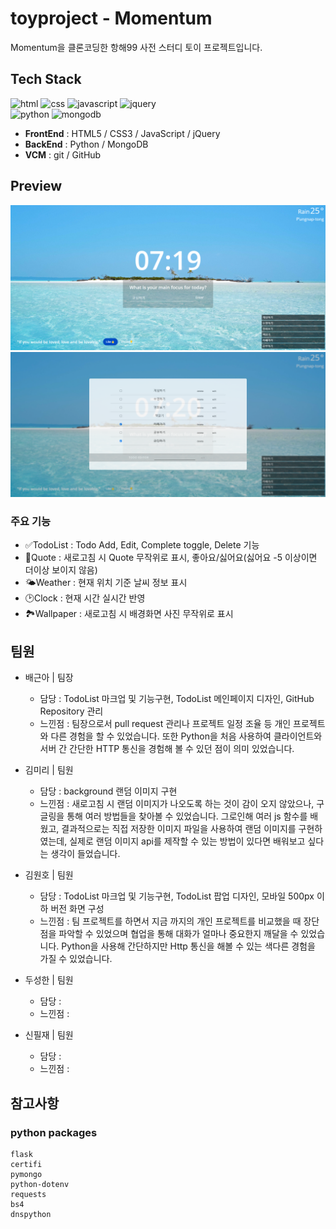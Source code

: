 # toyproject - Momentum
  
Momentum을 클론코딩한 항해99 사전 스터디 토이 프로젝트입니다.  
  
## Tech Stack
  
![html](https://img.shields.io/badge/HTML-5-orange) ![css](https://img.shields.io/badge/CSS-3-blue) ![javascript](https://img.shields.io/badge/JavaScript-%201.7-yellow) ![jquery](https://img.shields.io/badge/jQuery-1.12.4-lightblue)  
![python](https://img.shields.io/badge/Python-3.8.6-darkblue) ![mongodb](https://img.shields.io/badge/MongoDB-5.0.6%20-green)
  
- **FrontEnd** : HTML5 / CSS3 / JavaScript / jQuery  
- **BackEnd** : Python / MongoDB  
- **VCM** : git / GitHub  
      
## Preview
  
![toyproject-preview-01](./assets/toy-preview-01.png)
![toyproject-preview-02](./assets/toy-preview-02.png)
  
### 주요 기능
  
- ✅TodoList : Todo Add, Edit, Complete toggle, Delete 기능  
- 💭Quote : 새로고침 시 Quote 무작위로 표시, 좋아요/싫어요(싫어요 -5 이상이면 더이상 보이지 않음)  
- 🌤️Weather : 현재 위치 기준 날씨 정보 표시  
- 🕑Clock : 현재 시간 실시간 반영  
- 🏞️Wallpaper : 새로고침 시 배경화면 사진 무작위로 표시  
  
## 팀원
  
- 배근아 | 팀장  
  - 담당 : TodoList 마크업 및 기능구현, TodoList 메인페이지 디자인, GitHub Repository 관리   
  - 느낀점 : 팀장으로서 pull request 관리나 프로젝트 일정 조율 등 개인 프로젝트와 다른 경험을 할 수 있었습니다. 또한 Python을 처음 사용하여 클라이언트와 서버 간 간단한 HTTP 통신을 경험해 볼 수 있던 점이 의미 있었습니다.  

- 김미리 | 팀원
  - 담당 : background 랜덤 이미지 구현
  - 느낀점 : 새로고침 시 랜덤 이미지가 나오도록 하는 것이 감이 오지 않았으나, 구글링을 통해 여러 방법들을 찾아볼 수 있었습니다. 그로인해 여러 js 함수를 배웠고, 결과적으로는 직접 저장한 이미지 파일을 사용하여 랜덤 이미지를 구현하였는데, 실제로 랜덤 이미지 api를 제작할 수 있는 방법이 있다면 배워보고 싶다는 생각이 들었습니다.

- 김원호 | 팀원
  - 담당 : TodoList 마크업 및 기능구현, TodoList 팝업 디자인, 모바일 500px 이하 버전 화면 구성
  - 느낀점 : 팀 프로젝트를 하면서 지금 까지의 개인 프로젝트를 비교했을 때 장단점을 파악할 수 있었으며 협업을 통해 대화가 얼마나 중요한지 깨달을 수 있었습니다. Python을 사용해 간단하지만 Http 통신을 해볼 수 있는 색다른 경험을 가질 수 있었습니다.

- 두성한 | 팀원
  - 담당 : 
  - 느낀점 : 

- 신필재 | 팀원
  - 담당 : 
  - 느낀점 : 


## 참고사항

### python packages

```text
flask
certifi          
pymongo            
python-dotenv      
requests    
bs4   
dnspython   
```